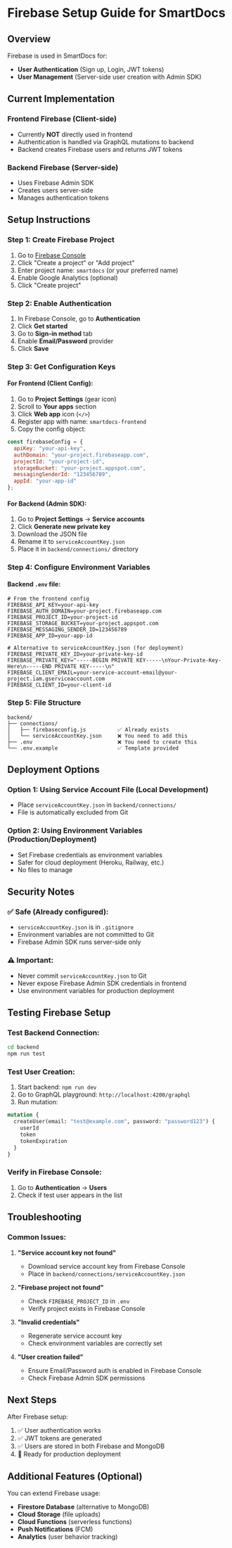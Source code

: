 # Firebase Setup Guide for SmartDocs

## Overview
Firebase is used in SmartDocs for:
- **User Authentication** (Sign up, Login, JWT tokens)
- **User Management** (Server-side user creation with Admin SDK)

## Current Implementation

### Frontend Firebase (Client-side)
- Currently **NOT** directly used in frontend
- Authentication is handled via GraphQL mutations to backend
- Backend creates Firebase users and returns JWT tokens

### Backend Firebase (Server-side)
- Uses Firebase Admin SDK
- Creates users server-side
- Manages authentication tokens

## Setup Instructions

### Step 1: Create Firebase Project

1. Go to [Firebase Console](https://console.firebase.google.com/)
2. Click "Create a project" or "Add project"
3. Enter project name: `smartdocs` (or your preferred name)
4. Enable Google Analytics (optional)
5. Click "Create project"

### Step 2: Enable Authentication

1. In Firebase Console, go to **Authentication**
2. Click **Get started**
3. Go to **Sign-in method** tab
4. Enable **Email/Password** provider
5. Click **Save**

### Step 3: Get Configuration Keys

#### For Frontend (Client Config):
1. Go to **Project Settings** (gear icon)
2. Scroll to **Your apps** section
3. Click **Web app** icon (`</>`)
4. Register app with name: `smartdocs-frontend`
5. Copy the config object:

```javascript
const firebaseConfig = {
  apiKey: "your-api-key",
  authDomain: "your-project.firebaseapp.com",
  projectId: "your-project-id",
  storageBucket: "your-project.appspot.com",
  messagingSenderId: "123456789",
  appId: "your-app-id"
};
```

#### For Backend (Admin SDK):
1. Go to **Project Settings** → **Service accounts**
2. Click **Generate new private key**
3. Download the JSON file
4. Rename it to `serviceAccountKey.json`
5. Place it in `backend/connections/` directory

### Step 4: Configure Environment Variables

#### Backend `.env` file:
```env
# From the frontend config
FIREBASE_API_KEY=your-api-key
FIREBASE_AUTH_DOMAIN=your-project.firebaseapp.com
FIREBASE_PROJECT_ID=your-project-id
FIREBASE_STORAGE_BUCKET=your-project.appspot.com
FIREBASE_MESSAGING_SENDER_ID=123456789
FIREBASE_APP_ID=your-app-id

# Alternative to serviceAccountKey.json (for deployment)
FIREBASE_PRIVATE_KEY_ID=your-private-key-id
FIREBASE_PRIVATE_KEY="-----BEGIN PRIVATE KEY-----\nYour-Private-Key-Here\n-----END PRIVATE KEY-----\n"
FIREBASE_CLIENT_EMAIL=your-service-account-email@your-project.iam.gserviceaccount.com
FIREBASE_CLIENT_ID=your-client-id
```

### Step 5: File Structure

```
backend/
├── connections/
│   ├── firebaseconfig.js          ✅ Already exists
│   └── serviceAccountKey.json     ❌ You need to add this
├── .env                           ❌ You need to create this
└── .env.example                   ✅ Template provided
```

## Deployment Options

### Option 1: Using Service Account File (Local Development)
- Place `serviceAccountKey.json` in `backend/connections/`
- File is automatically excluded from Git

### Option 2: Using Environment Variables (Production/Deployment)
- Set Firebase credentials as environment variables
- Safer for cloud deployment (Heroku, Railway, etc.)
- No files to manage

## Security Notes

### ✅ Safe (Already configured):
- `serviceAccountKey.json` is in `.gitignore`
- Environment variables are not committed to Git
- Firebase Admin SDK runs server-side only

### ⚠️ Important:
- Never commit `serviceAccountKey.json` to Git
- Never expose Firebase Admin SDK credentials in frontend
- Use environment variables for production deployment

## Testing Firebase Setup

### Test Backend Connection:
```bash
cd backend
npm run test
```

### Test User Creation:
1. Start backend: `npm run dev`
2. Go to GraphQL playground: `http://localhost:4200/graphql`
3. Run mutation:
```graphql
mutation {
  createUser(email: "test@example.com", password: "password123") {
    userId
    token
    tokenExpiration
  }
}
```

### Verify in Firebase Console:
1. Go to **Authentication** → **Users**
2. Check if test user appears in the list

## Troubleshooting

### Common Issues:

1. **"Service account key not found"**
   - Download service account key from Firebase Console
   - Place in `backend/connections/serviceAccountKey.json`

2. **"Firebase project not found"**
   - Check `FIREBASE_PROJECT_ID` in `.env`
   - Verify project exists in Firebase Console

3. **"Invalid credentials"**
   - Regenerate service account key
   - Check environment variables are correctly set

4. **"User creation failed"**
   - Ensure Email/Password auth is enabled in Firebase Console
   - Check Firebase Admin SDK permissions

## Next Steps

After Firebase setup:
1. ✅ User authentication works
2. ✅ JWT tokens are generated
3. ✅ Users are stored in both Firebase and MongoDB
4. 🔄 Ready for production deployment

## Additional Features (Optional)

You can extend Firebase usage:
- **Firestore Database** (alternative to MongoDB)
- **Cloud Storage** (file uploads)
- **Cloud Functions** (serverless functions)
- **Push Notifications** (FCM)
- **Analytics** (user behavior tracking)